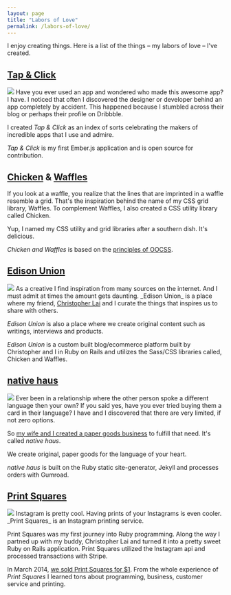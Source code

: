 ```yaml
---
layout: page
title: "Labors of Love"
permalink: /labors-of-love/
---
```


I enjoy creating things. Here is a list of the things &ndash; my labors of love &ndash; I've created.

<h2 class="mt2"><a href="http://michaellee.co/tap-and-click">Tap &amp; Click</a></h2>
<a href="http://michaellee.co/tap-and-click"><img src="https://dl.dropboxusercontent.com/u/1228961/michaellee/2014/06%20-%20June/tc.jpg" class="block mb1"></a>
Have you ever used an app and wondered who made this awesome app? I have. I noticed that often I discovered the designer or developer behind an app completely by accident. This happened because I stumbled across their blog or perhaps their profile on Dribbble. 

I created _Tap &amp; Click_ as an index of sorts celebrating the makers of incredible apps that I use and admire.

_Tap &amp; Click_ is my first Ember.js application and is open source for contribution.

<h2 class="mt2"><a href="https://github.com/michaellee/chicken">Chicken</a> &amp; <a href="https://github.com/michaellee/waffles">Waffles</a></h2>
If you look at a waffle, you realize that the lines that are imprinted in a waffle resemble a grid. That's the inspiration behind the name of my CSS grid library, Waffles. To complement Waffles, I also created a CSS utility library called Chicken.

Yup, I named my CSS utility and grid libraries after a southern dish. It's delicious.

_Chicken and Waffles_ is based on the <a href="https://github.com/stubbornella/oocss/wiki" target="_blank">principles of OOCSS</a>.

<h2 class="mt2"><a href="http://www.edisonunion.com" target="_blank">Edison Union</a></h2>
<a href="http://www.edisonunion.com" target="_blank"><img src="https://dl.dropboxusercontent.com/u/1228961/michaellee/2014/06%20-%20June/eu.jpg" class="block mb1"></a>
As a creative I find inspiration from many sources on the internet. And I must admit at times the amount gets daunting. _Edison Union_ is a place where my friend, <a href="https://twitter.com/chrisliamlai">Christopher Lai</a> and I curate the things that inspires us to share with others.

_Edison Union_ is also a place where we create original content such as writings, interviews and products.

_Edison Union_ is a custom built blog/ecommerce platform built by Christopher and I in Ruby on Rails and utilizes the Sass/CSS libraries called, Chicken and Waffles.

<h2 class="mt2"><a href="http://www.nativehaus.com" target="_blank">native haus</a></h2>
<a href="http://www.nativehaus.com" target="_blank"><img src="https://dl.dropboxusercontent.com/u/1228961/michaellee/2014/06%20-%20June/nh.jpg" class="block mb1"></a>
Ever been in a relationship where the other person spoke a different language then your own? If you said yes, have you ever tried buying them a card in their language? I have and I discovered that there are very limited, if not zero options.

So [my wife and I created a paper goods business](http://michaellee.co/native-haus/) to fulfill that need. It's called _native haus_.

We create original, paper goods for the language of your heart.

_native haus_ is built on the Ruby static site-generator, Jekyll and processes orders with Gumroad.

<h2 class="mt2"><a href="https://www.printsquares.com" target="_blank">Print Squares</a></h2>
<a href="https://www.printsquares.com" target="_blank"><img src="https://dl.dropboxusercontent.com/u/1228961/michaellee/2014/06%20-%20June/ps.jpg" class="block mb1"></a>
Instagram is pretty cool. Having prints of your Instagrams is even cooler. _Print Squares_ is an Instagram printing service.

Print Squares was my first journey into Ruby programming. Along the way I partned up with my buddy, Christopher Lai and turned it into a pretty sweet Ruby on Rails application. Print Squares utilized the Instagram api and processed transactions with Stripe.

In March 2014, [we sold Print Squares for $1](http://michaellee.co/sold-business-for-dollar/). From the whole experience of _Print Squares_ I learned tons about programming, business, customer service and printing.